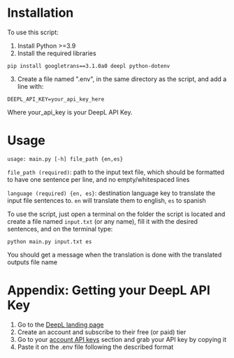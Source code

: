 # Installation
To use this script:
1. Install Python >=3.9
2. Install the required libraries
```
pip install googletrans==3.1.0a0 deepl python-dotenv
```
3. Create a file named ".env", in the same directory as the script, and add a line with:
```
DEEPL_API_KEY=your_api_key_here
```
Where your_api_key is your DeepL API Key.

# Usage
```
usage: main.py [-h] file_path {en,es}
```
`file_path (required)`: path to the input text file, which should be formatted to have one sentence per line, and no empty/whitespaced lines

`language (required) {en, es}`: destination language key to translate the input file sentences to. `en` will translate them to english, `es` to spanish 

To use the script, just open a terminal on the folder the script is located and create a file named `input.txt` (or any name), fill it with the desired sentences, and on the terminal type:
```
python main.py input.txt es
```
You should get a message when the translation is done with the translated outputs file name

# Appendix: Getting your DeepL API Key 
1. Go to the [DeepL landing page](https://www.deepl.com/es/pro-api)
2. Create an account and subscribe to their free (or paid) tier
3. Go to your [account API keys](https://www.deepl.com/es/your-account/keys) section and grab your API key by copying it
4. Paste it on the .env file following the described format 